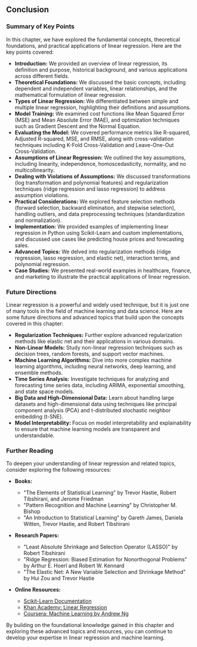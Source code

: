 ## Conclusion

### Summary of Key Points

In this chapter, we have explored the fundamental concepts, theoretical foundations, and practical applications of linear regression. Here are the key points covered:

- **Introduction:** We provided an overview of linear regression, its definition and purpose, historical background, and various applications across different fields.
- **Theoretical Foundations:** We discussed the basic concepts, including dependent and independent variables, linear relationships, and the mathematical formulation of linear regression.
- **Types of Linear Regression:** We differentiated between simple and multiple linear regression, highlighting their definitions and assumptions.
- **Model Training:** We examined cost functions like Mean Squared Error (MSE) and Mean Absolute Error (MAE), and optimization techniques such as Gradient Descent and the Normal Equation.
- **Evaluating the Model:** We covered performance metrics like R-squared, Adjusted R-squared, MSE, and RMSE, along with cross-validation techniques including K-Fold Cross-Validation and Leave-One-Out Cross-Validation.
- **Assumptions of Linear Regression:** We outlined the key assumptions, including linearity, independence, homoscedasticity, normality, and no multicollinearity.
- **Dealing with Violations of Assumptions:** We discussed transformations (log transformation and polynomial features) and regularization techniques (ridge regression and lasso regression) to address assumption violations.
- **Practical Considerations:** We explored feature selection methods (forward selection, backward elimination, and stepwise selection), handling outliers, and data preprocessing techniques (standardization and normalization).
- **Implementation:** We provided examples of implementing linear regression in Python using Scikit-Learn and custom implementations, and discussed use cases like predicting house prices and forecasting sales.
- **Advanced Topics:** We delved into regularization methods (ridge regression, lasso regression, and elastic net), interaction terms, and polynomial regression.
- **Case Studies:** We presented real-world examples in healthcare, finance, and marketing to illustrate the practical applications of linear regression.

### Future Directions

Linear regression is a powerful and widely used technique, but it is just one of many tools in the field of machine learning and data science. Here are some future directions and advanced topics that build upon the concepts covered in this chapter:

- **Regularization Techniques:** Further explore advanced regularization methods like elastic net and their applications in various domains.
- **Non-Linear Models:** Study non-linear regression techniques such as decision trees, random forests, and support vector machines.
- **Machine Learning Algorithms:** Dive into more complex machine learning algorithms, including neural networks, deep learning, and ensemble methods.
- **Time Series Analysis:** Investigate techniques for analyzing and forecasting time series data, including ARIMA, exponential smoothing, and state space models.
- **Big Data and High-Dimensional Data:** Learn about handling large datasets and high-dimensional data using techniques like principal component analysis (PCA) and t-distributed stochastic neighbor embedding (t-SNE).
- **Model Interpretability:** Focus on model interpretability and explainability to ensure that machine learning models are transparent and understandable.

### Further Reading

To deepen your understanding of linear regression and related topics, consider exploring the following resources:

- **Books:**
  - "The Elements of Statistical Learning" by Trevor Hastie, Robert Tibshirani, and Jerome Friedman
  - "Pattern Recognition and Machine Learning" by Christopher M. Bishop
  - "An Introduction to Statistical Learning" by Gareth James, Daniela Witten, Trevor Hastie, and Robert Tibshirani

- **Research Papers:**
  - "Least Absolute Shrinkage and Selection Operator (LASSO)" by Robert Tibshirani
  - "Ridge Regression: Biased Estimation for Nonorthogonal Problems" by Arthur E. Hoerl and Robert W. Kennard
  - "The Elastic Net: A New Variable Selection and Shrinkage Method" by Hui Zou and Trevor Hastie

- **Online Resources:**
  - [Scikit-Learn Documentation](https://scikit-learn.org/stable/documentation.html)
  - [Khan Academy: Linear Regression](https://www.khanacademy.org/math/statistics-probability/describing-relationships-quantitative-data)
  - [Coursera: Machine Learning by Andrew Ng](https://www.coursera.org/learn/machine-learning)

By building on the foundational knowledge gained in this chapter and exploring these advanced topics and resources, you can continue to develop your expertise in linear regression and machine learning.
